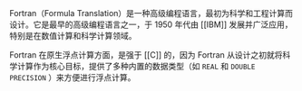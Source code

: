 Fortran（Formula Translation）是一种高级编程语言，最初为科学和工程计算而设计。它是最早的高级编程语言之一，于 1950 年代由 [[IBM]] 发展并广泛应用，特别是在数值计算和科学计算领域。

Fortran 在原生浮点计算方面，是强于 [[C]] 的，因为 Fortran 从设计之初就将科学计算作为核心目标，提供了多种内置的数据类型（如 `REAL` 和 `DOUBLE PRECISION` ）来方便进行浮点计算。
